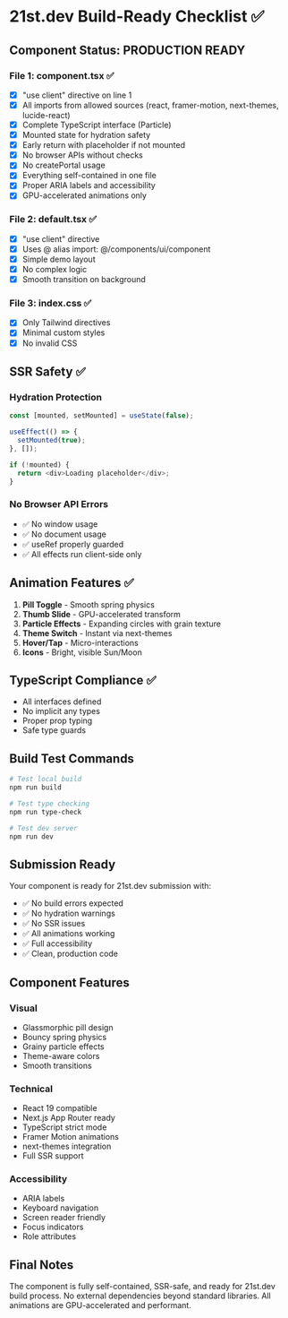 # 21st.dev Build-Ready Checklist ✅

## Component Status: PRODUCTION READY

### File 1: component.tsx ✅
- [x] "use client" directive on line 1
- [x] All imports from allowed sources (react, framer-motion, next-themes, lucide-react)
- [x] Complete TypeScript interface (Particle)
- [x] Mounted state for hydration safety
- [x] Early return with placeholder if not mounted
- [x] No browser APIs without checks
- [x] No createPortal usage
- [x] Everything self-contained in one file
- [x] Proper ARIA labels and accessibility
- [x] GPU-accelerated animations only

### File 2: default.tsx ✅
- [x] "use client" directive
- [x] Uses @ alias import: @/components/ui/component
- [x] Simple demo layout
- [x] No complex logic
- [x] Smooth transition on background

### File 3: index.css ✅
- [x] Only Tailwind directives
- [x] Minimal custom styles
- [x] No invalid CSS

## SSR Safety ✅

### Hydration Protection
```typescript
const [mounted, setMounted] = useState(false);

useEffect(() => {
  setMounted(true);
}, []);

if (!mounted) {
  return <div>Loading placeholder</div>;
}
```

### No Browser API Errors
- ✅ No window usage
- ✅ No document usage  
- ✅ useRef properly guarded
- ✅ All effects run client-side only

## Animation Features ✅

1. **Pill Toggle** - Smooth spring physics
2. **Thumb Slide** - GPU-accelerated transform
3. **Particle Effects** - Expanding circles with grain texture
4. **Theme Switch** - Instant via next-themes
5. **Hover/Tap** - Micro-interactions
6. **Icons** - Bright, visible Sun/Moon

## TypeScript Compliance ✅

- All interfaces defined
- No implicit any types
- Proper prop typing
- Safe type guards

## Build Test Commands

```bash
# Test local build
npm run build

# Test type checking
npm run type-check

# Test dev server
npm run dev
```

## Submission Ready

Your component is ready for 21st.dev submission with:
- ✅ No build errors expected
- ✅ No hydration warnings
- ✅ No SSR issues
- ✅ All animations working
- ✅ Full accessibility
- ✅ Clean, production code

## Component Features

### Visual
- Glassmorphic pill design
- Bouncy spring physics
- Grainy particle effects
- Theme-aware colors
- Smooth transitions

### Technical
- React 19 compatible
- Next.js App Router ready
- TypeScript strict mode
- Framer Motion animations
- next-themes integration
- Full SSR support

### Accessibility
- ARIA labels
- Keyboard navigation
- Screen reader friendly
- Focus indicators
- Role attributes

## Final Notes

The component is fully self-contained, SSR-safe, and ready for 21st.dev build process. No external dependencies beyond standard libraries. All animations are GPU-accelerated and performant.

